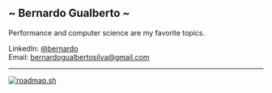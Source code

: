 ## ~ Bernardo Gualberto ~

Performance and computer science are my favorite topics.

LinkedIn: [@bernardo](https://www.linkedin.com/in/bernardo-gualberto-32883b257/) <br />
Email: [bernardogualbertosilva@gmail.com](mailto:bernardogualbertosilva@gmail.com)

---

[![roadmap.sh](https://api.roadmap.sh/v1-badge/wide/6479144bc4ec366ad5b6c78e?variant=dark)](https://roadmap.sh)
